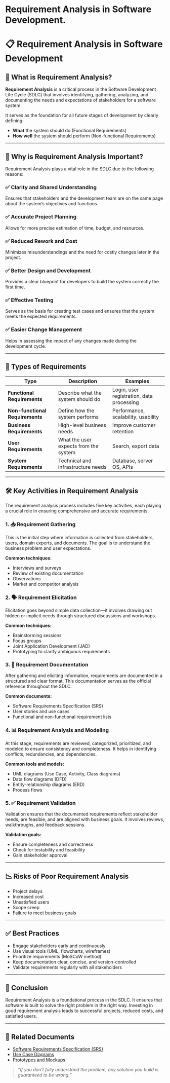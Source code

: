 # Requirement Analysis in Software Development.

# 📋 Requirement Analysis in Software Development

## 📌 What is Requirement Analysis?

**Requirement Analysis** is a critical process in the Software Development Life Cycle (SDLC) that involves identifying, gathering, analyzing, and documenting the needs and expectations of stakeholders for a software system.

It serves as the foundation for all future stages of development by clearly defining:

- **What** the system should do (Functional Requirements)
- **How well** the system should perform (Non-functional Requirements)

---

## 🎯 Why is Requirement Analysis Important?

Requirement Analysis plays a vital role in the SDLC due to the following reasons:

### ✅ Clarity and Shared Understanding
Ensures that stakeholders and the development team are on the same page about the system’s objectives and functions.

### ✅ Accurate Project Planning
Allows for more precise estimation of time, budget, and resources.

### ✅ Reduced Rework and Cost
Minimizes misunderstandings and the need for costly changes later in the project.

### ✅ Better Design and Development
Provides a clear blueprint for developers to build the system correctly the first time.

### ✅ Effective Testing
Serves as the basis for creating test cases and ensures that the system meets the expected requirements.

### ✅ Easier Change Management
Helps in assessing the impact of any changes made during the development cycle.

---

## 🧩 Types of Requirements

| Type | Description | Examples |
|------|-------------|----------|
| **Functional Requirements** | Describe what the system should do | Login, user registration, data processing |
| **Non-functional Requirements** | Define how the system performs | Performance, scalability, usability |
| **Business Requirements** | High-level business needs | Improve customer retention |
| **User Requirements** | What the user expects from the system | Search, export data |
| **System Requirements** | Technical and infrastructure needs | Database, server OS, APIs |

---

## 🛠️ Key Activities in Requirement Analysis

The requirement analysis process includes five key activities, each playing a crucial role in ensuring comprehensive and accurate requirements.

### 1. 📥 Requirement Gathering

This is the initial step where information is collected from stakeholders, users, domain experts, and documents. The goal is to understand the business problem and user expectations.

**Common techniques:**
- Interviews and surveys
- Review of existing documentation
- Observations
- Market and competitor analysis

### 2. 🗣️ Requirement Elicitation

Elicitation goes beyond simple data collection—it involves drawing out hidden or implicit needs through structured discussions and workshops.

**Common techniques:**
- Brainstorming sessions
- Focus groups
- Joint Application Development (JAD)
- Prototyping to clarify ambiguous requirements

### 3. 📝 Requirement Documentation

After gathering and eliciting information, requirements are documented in a structured and clear format. This documentation serves as the official reference throughout the SDLC.

**Common documents:**
- Software Requirements Specification (SRS)
- User stories and use cases
- Functional and non-functional requirement lists

### 4. 📊 Requirement Analysis and Modeling

At this stage, requirements are reviewed, categorized, prioritized, and modeled to ensure consistency and completeness. It helps in identifying conflicts, redundancies, and dependencies.

**Common tools and models:**
- UML diagrams (Use Case, Activity, Class diagrams)
- Data flow diagrams (DFD)
- Entity-relationship diagrams (ERD)
- Process flows

### 5. ✅ Requirement Validation

Validation ensures that the documented requirements reflect stakeholder needs, are feasible, and are aligned with business goals. It involves reviews, walkthroughs, and feedback sessions.

**Validation goals:**
- Ensure completeness and correctness
- Check for testability and feasibility
- Gain stakeholder approval

---

## 📉 Risks of Poor Requirement Analysis

- Project delays
- Increased cost
- Unsatisfied users
- Scope creep
- Failure to meet business goals

---

## ✅ Best Practices

- Engage stakeholders early and continuously
- Use visual tools (UML, flowcharts, wireframes)
- Prioritize requirements (MoSCoW method)
- Keep documentation clear, concise, and version-controlled
- Validate requirements regularly with all stakeholders

---

## 📘 Conclusion

Requirement Analysis is a foundational process in the SDLC. It ensures that software is built to solve the right problem in the right way. Investing in good requirement analysis leads to successful projects, reduced costs, and satisfied users.

---

## 📎 Related Documents

- [Software Requirements Specification (SRS)](docs/SRS.md)
- [Use Case Diagrams](docs/use-cases.md)
- [Prototypes and Mockups](docs/prototypes.md)

> _“If you don't fully understand the problem, any solution you build is guaranteed to be wrong.”_
